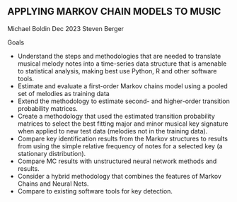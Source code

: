 ## APPLYING MARKOV CHAIN MODELS TO MUSIC

  Michael Boldin   Dec 2023 
  Steven Berger

Goals
* Understand the steps and methodologies that are needed to translate musical melody notes into a time-series data structure that is amenable to statistical analysis, making best use Python, R and other software tools.
* Estimate and evaluate a first-order Markov chains model using a pooled set of melodies as training data
* Extend the methodology to estimate second- and higher-order transition probability matrices.
* Create a methodology that used the estimated transition probability matrices to select
	the best fitting major and minor musical key signature when applied to new test data
	(melodies not in the training data).
* Compare key identification results from the Markov structures to results from using
	the simple relative frequency of notes for a selected key (a stationary distribution).
* Compare MC results with unstructured neural network methods and results.
* Consider a hybrid methodology that combines the features of Markov Chains and Neural Nets.
* Compare to existing software tools for key detection.


